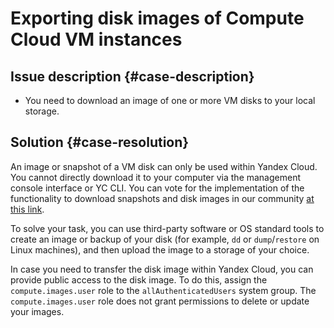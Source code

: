 # Exporting disk images of Compute Cloud VM instances


## Issue description {#case-description}

* You need to download an image of one or more VM disks to your local storage.

## Solution {#case-resolution}

An image or snapshot of a VM disk can only be used within Yandex Cloud. You cannot directly download it to your computer via the management console interface or YC CLI.
You can vote for the implementation of the functionality to download snapshots and disk images in our community [at this link](https://cloud.yandex.ru/features/78).

To solve your task, you can use third-party software or OS standard tools to create an image or backup of your disk (for example, `dd` or `dump`/`restore` on Linux machines), and then upload the image to a storage of your choice.

In case you need to transfer the disk image within Yandex Cloud, you can provide public access to the disk image. To do this, assign the `compute.images.user` role to the `allAuthenticatedUsers` system group. The `compute.images.user` role does not grant permissions to delete or update your images.

